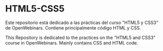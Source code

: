 # HTML5-CSS5

Este repositorio está dedicado a las prácticas del curso "HTML5 y CSS3" de OpenWebinars.
Contiene principalmente código HTML y CSS.


This Repository is dedicated to the practices on the "HTML5 and CSS3" course in OpenWebinars.
Mainly contains CSS and HTML code.
